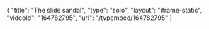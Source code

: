 {
    "title": "The slide sandal",
    "type": "solo",
    "layout": "iframe-static",
    "videoId": "164782795",
    "url": "\/tvpembed\/164782795"
}